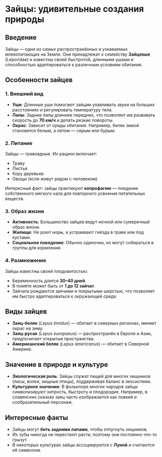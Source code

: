 # Зайцы: удивительные создания природы

## Введение
Зайцы — одни из самых распространённых и узнаваемых млекопитающих на Земле. Они принадлежат к семейству **Зайцевые** (Leporidae) и известны своей быстротой, длинными ушами и способностью адаптироваться к различным условиям обитания.

## Особенности зайцев

### 1. Внешний вид
- **Уши**: Длинные уши помогают зайцам улавливать звуки на больших расстояниях и регулировать температуру тела.
- **Лапы**: Задние лапы длиннее передних, что позволяет им развивать скорость до **70 км/ч** и делать резкие повороты.
- **Окрас**: Зависит от среды обитания. Например, беляк зимой становится белым, а летом — серым или бурым.

### 2. Питание
Зайцы — травоядные. Их рацион включает:
- Траву
- Листья
- Кору деревьев
- Овощи (если живут рядом с человеком)

Интересный факт: зайцы практикуют **копрофагию** — поедание собственного мягкого кала для повторного усвоения питательных веществ.

### 3. Образ жизни
- **Активность**: Большинство зайцев ведут ночной или сумеречный образ жизни.
- **Жилище**: Не роют норы, а устраивают гнёзда в траве или под кустами.
- **Социальное поведение**: Обычно одиночки, но могут собираться в группы для кормления.

### 4. Размножение
Зайцы известны своей плодовитостью:
- Беременность длится **30–40 дней**. 
- В помёте может быть от **1 до 12 зайчат**. 
- Зайчата рождаются зрячими и покрытыми шерстью, что позволяет им быстро адаптироваться к окружающей среде.

## Виды зайцев
- **Заяц-беляк** (*Lepus timidus*) — обитает в северных регионах, меняет окрас на зиму.
- **Заяц-русак** (*Lepus europaeus*) — распространён в Европе и Азии, предпочитает открытые пространства.
- **Американский беляк** (*Lepus americanus*) — обитает в Северной Америке.

## Значение в природе и культуре
- **Экологическая роль**: Зайцы служат пищей для многих хищников (лисы, волки, хищные птицы), поддерживая баланс в экосистеме.
- **Культурное значение**: В фольклоре многих народов зайцы символизируют хитрость, быстроту и плодородие. Например, в славянских сказках заяц часто изображается как ловкий и сообразительный персонаж.

## Интересные факты
- Зайцы могут **бить задними лапами**, чтобы отпугнуть хищников.
- Их зубы никогда не перестают расти, поэтому они постоянно что-то грызут.
- В некоторых культурах зайцы ассоциируются с **Луной** и считаются её символом.